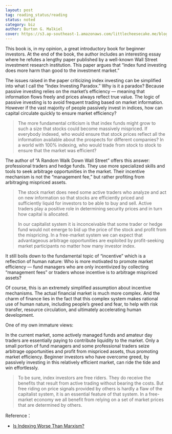 ```yaml
---
layout: post
tag: reading_status/reading
status: noted
category: biz 
author: Burton G. Malkiel
cover: https://s3.ap-southeast-1.amazonaws.com/littlecheesecake.me/blog-post/books/A_Random_Walk_Down_Wall_Street.jpg
---
```


This book is, in my opinion, a great introductory book for beginner investors. At the end of the book, the author includes an interesting essay where he refutes a lengthy paper published by a well-known Wall Street investment research institution. This paper argues that “index fund investing does more harm than good to the investment market.”

The issues raised in the paper criticizing index investing can be simplified into what I call the “Index Investing Paradox.” Why is it a paradox? Because passive investing relies on the market’s efficiency — meaning that information flows freely and prices always reflect true value. The logic of passive investing is to avoid frequent trading based on market information. However if the vast majority of people passively invest in indices, how can capital circulate quickly to ensure market efficiency?

> The more fundamental criticism is that index funds might grow to such a size that stocks could become massively mispriced. If everybody indexed, who would ensure that stock prices reflect all the information available about the prospects for different companies? In a world with 100% indexing, who would trade from stock to stock to ensure that the market was efficient?

The author of “A Random Walk Down Wall Street” offers this answer: professional traders and hedge funds. They use more specialized skills and tools to seek arbitrage opportunities in the market. Their incentive mechanism is not the “management fee,” but rather profiting from arbitraging mispriced assets.

> The stock market does need some active traders who analyze and act on new information so that stocks are efficiently priced and sufficiently liquid for investors to be able to buy and sell. Active traders play a positive role in determining security prices and in turn how capital is allocated.
>
> In our capitalist system it is inconceivable that some trader or hedge fund would not emerge to bid up the price of the stock and profit from the mispricing. In a free-market system we can expect that advantageous arbitrage opportunities are exploited by profit-seeking market participants no matter how many investor index.

It still boils down to the fundamental topic of “incentive” which is a reflection of human nature: Who is more motivated to promote market efficiency — fund managers who are only incentivized by collecting “management fees” or traders whose incentive is to arbitrage mispriced assets?

Of course, this is an extremely simplified assumption about incentive mechanisms. The actual financial market is much more complex. And the charm of finance lies in the fact that this complex system makes rational use of human nature, including people’s greed and fear, to help with risk transfer, resource circulation, and ultimately accelerating human development.

One of my own immature views:

In the current market, some actively managed funds and amateur day traders are essentially paying to contribute liquidity to the market. Only a small portion of fund managers and some professional traders seize arbitrage opportunities and profit from mispriced assets, thus promoting market efficiency. Beginner investors who have overcome greed, by passively investing in this relatively efficient market, can ride the tide and win effortlessly.

> To be sure, index investors are free riders. They do receive the benefits that result from active trading without bearing the costs. But free riding on price signals provided by others is hardly a flaw of the capitalist system, it is an essential feature of that system. In a free-market economy we all benefit from relying on a set of market prices that are determined by others.

Reference：

- [Is Indexing Worse Than Marxism?](https://www.princeton.edu/~bmalkiel/Marxism.pdf)